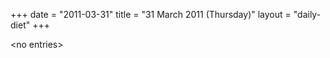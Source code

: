 +++
date = "2011-03-31"
title = "31 March 2011 (Thursday)"
layout = "daily-diet"
+++

\<no entries\>